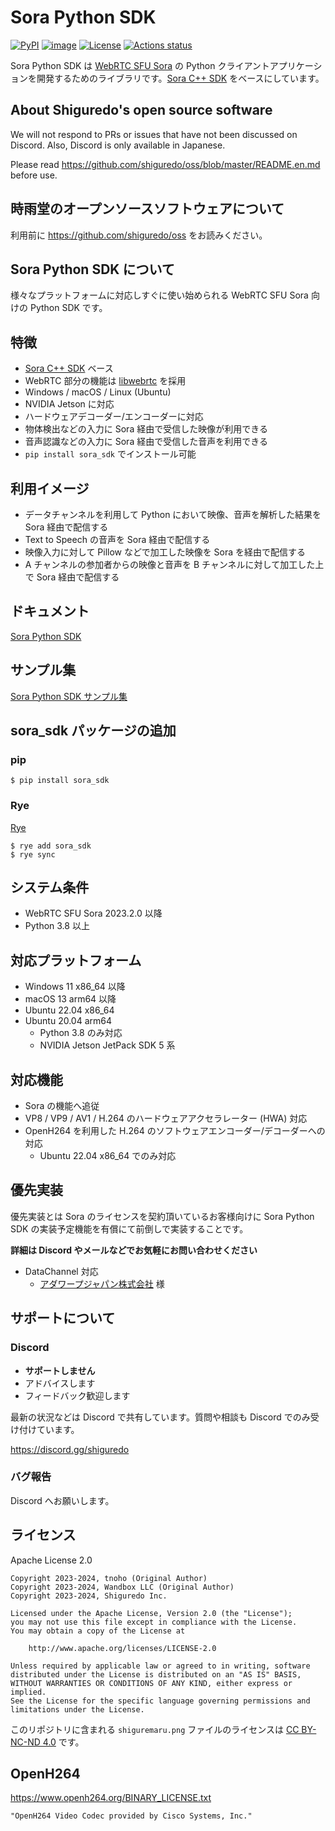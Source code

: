 # Sora Python SDK

[![PyPI](https://img.shields.io/pypi/v/sora_sdk)](https://pypi.org/project/sora-sdk/)
[![image](https://img.shields.io/pypi/pyversions/sora_sdk.svg)](https://pypi.python.org/pypi/sora_sdk)
[![License](https://img.shields.io/badge/License-Apache%202.0-blue.svg)](https://opensource.org/licenses/Apache-2.0)
[![Actions status](https://github.com/shiguredo/sora-python-sdk/workflows/CI/badge.svg)](https://github.com/shiguredo/sora-python-sdk/actions)

Sora Python SDK は [WebRTC SFU Sora](https://sora.shiguredo.jp/) の Python クライアントアプリケーションを開発するためのライブラリです。[Sora C++ SDK](https://github.com/shiguredo/sora-cpp-sdk) をベースにしています。

## About Shiguredo's open source software

We will not respond to PRs or issues that have not been discussed on Discord. Also, Discord is only available in Japanese.

Please read https://github.com/shiguredo/oss/blob/master/README.en.md before use.

## 時雨堂のオープンソースソフトウェアについて

利用前に https://github.com/shiguredo/oss をお読みください。

## Sora Python SDK について

様々なプラットフォームに対応しすぐに使い始められる WebRTC SFU Sora 向けの Python SDK です。

## 特徴

- [Sora C++ SDK](https://github.com/shiguredo/sora-cpp-sdk) ベース
- WebRTC 部分の機能は [libwebrtc](https://webrtc.googlesource.com/src/) を採用
- Windows / macOS / Linux (Ubuntu)
- NVIDIA Jetson に対応
- ハードウェアデコーダー/エンコーダーに対応
- 物体検出などの入力に Sora 経由で受信した映像が利用できる
- 音声認識などの入力に Sora 経由で受信した音声を利用できる
- `pip install sora_sdk` でインストール可能

## 利用イメージ

- データチャンネルを利用して Python において映像、音声を解析した結果を Sora 経由で配信する
- Text to Speech の音声を Sora 経由で配信する
- 映像入力に対して Pillow などで加工した映像を Sora を経由で配信する
- A チャンネルの参加者からの映像と音声を B チャンネルに対して加工した上で Sora 経由で配信する

## ドキュメント

[Sora Python SDK](https://sora-python-sdk.shiguredo.jp/)

## サンプル集

[Sora Python SDK サンプル集](https://github.com/shiguredo/sora-python-sdk-samples)

## sora_sdk パッケージの追加

### pip

```console
$ pip install sora_sdk
```

### Rye

[Rye](https://rye-up.com/)

```
$ rye add sora_sdk
$ rye sync
```

## システム条件

- WebRTC SFU Sora 2023.2.0 以降
- Python 3.8 以上

## 対応プラットフォーム

- Windows 11 x86_64 以降
- macOS 13 arm64 以降
- Ubuntu 22.04 x86_64
- Ubuntu 20.04 arm64
  - Python 3.8 のみ対応
  - NVIDIA Jetson JetPack SDK 5 系

## 対応機能

- Sora の機能へ追従
- VP8 / VP9 / AV1 / H.264 のハードウェアアクセラレーター (HWA) 対応
- OpenH264 を利用した H.264 のソフトウェアエンコーダー/デコーダーへの対応
  - Ubuntu 22.04 x86_64 でのみ対応

## 優先実装

優先実装とは Sora のライセンスを契約頂いているお客様向けに Sora Python SDK の実装予定機能を有償にて前倒しで実装することです。

**詳細は Discord やメールなどでお気軽にお問い合わせください**

- DataChannel 対応
  - [アダワープジャパン株式会社](https://adawarp.com/) 様

## サポートについて

### Discord

- **サポートしません**
- アドバイスします
- フィードバック歓迎します

最新の状況などは Discord で共有しています。質問や相談も Discord でのみ受け付けています。

https://discord.gg/shiguredo

### バグ報告

Discord へお願いします。

## ライセンス

Apache License 2.0

```
Copyright 2023-2024, tnoho (Original Author)
Copyright 2023-2024, Wandbox LLC (Original Author)
Copyright 2023-2024, Shiguredo Inc.

Licensed under the Apache License, Version 2.0 (the "License");
you may not use this file except in compliance with the License.
You may obtain a copy of the License at

    http://www.apache.org/licenses/LICENSE-2.0

Unless required by applicable law or agreed to in writing, software
distributed under the License is distributed on an "AS IS" BASIS,
WITHOUT WARRANTIES OR CONDITIONS OF ANY KIND, either express or implied.
See the License for the specific language governing permissions and
limitations under the License.
```

このリポジトリに含まれる `shiguremaru.png` ファイルのライセンスは [CC BY-NC-ND 4.0](https://creativecommons.org/licenses/by-nc-nd/4.0/deed.ja) です。

## OpenH264

https://www.openh264.org/BINARY_LICENSE.txt

```
"OpenH264 Video Codec provided by Cisco Systems, Inc."
```
